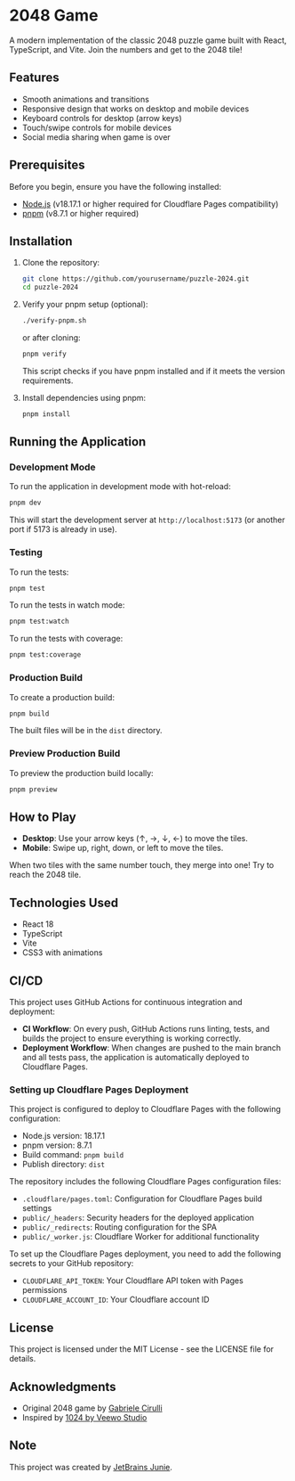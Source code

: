 # 2048 Game

A modern implementation of the classic 2048 puzzle game built with React, TypeScript, and Vite.
Join the numbers and get to the 2048 tile!


## Features

- Smooth animations and transitions
- Responsive design that works on desktop and mobile devices
- Keyboard controls for desktop (arrow keys)
- Touch/swipe controls for mobile devices
- Social media sharing when game is over

## Prerequisites

Before you begin, ensure you have the following installed:
- [Node.js](https://nodejs.org/) (v18.17.1 or higher required for Cloudflare Pages compatibility)
- [pnpm](https://pnpm.io/) (v8.7.1 or higher required)

## Installation

1. Clone the repository:
   ```bash
   git clone https://github.com/yourusername/puzzle-2024.git
   cd puzzle-2024
   ```

2. Verify your pnpm setup (optional):
   ```bash
   ./verify-pnpm.sh
   ```
   or after cloning:
   ```bash
   pnpm verify
   ```
   This script checks if you have pnpm installed and if it meets the version requirements.

3. Install dependencies using pnpm:
   ```bash
   pnpm install
   ```

## Running the Application

### Development Mode

To run the application in development mode with hot-reload:

```bash
pnpm dev
```

This will start the development server at `http://localhost:5173` (or another port if 5173 is already in use).

### Testing

To run the tests:

```bash
pnpm test
```

To run the tests in watch mode:

```bash
pnpm test:watch
```

To run the tests with coverage:

```bash
pnpm test:coverage
```

### Production Build

To create a production build:

```bash
pnpm build
```

The built files will be in the `dist` directory.

### Preview Production Build

To preview the production build locally:

```bash
pnpm preview
```

## How to Play

- **Desktop**: Use your arrow keys (↑, →, ↓, ←) to move the tiles.
- **Mobile**: Swipe up, right, down, or left to move the tiles.

When two tiles with the same number touch, they merge into one! Try to reach the 2048 tile.

## Technologies Used

- React 18
- TypeScript
- Vite
- CSS3 with animations

## CI/CD

This project uses GitHub Actions for continuous integration and deployment:

- **CI Workflow**: On every push, GitHub Actions runs linting, tests, and builds the project to ensure everything is working correctly.
- **Deployment Workflow**: When changes are pushed to the main branch and all tests pass, the application is automatically deployed to Cloudflare Pages.

### Setting up Cloudflare Pages Deployment

This project is configured to deploy to Cloudflare Pages with the following configuration:

- Node.js version: 18.17.1
- pnpm version: 8.7.1
- Build command: `pnpm build`
- Publish directory: `dist`

The repository includes the following Cloudflare Pages configuration files:
- `.cloudflare/pages.toml`: Configuration for Cloudflare Pages build settings
- `public/_headers`: Security headers for the deployed application
- `public/_redirects`: Routing configuration for the SPA
- `public/_worker.js`: Cloudflare Worker for additional functionality

To set up the Cloudflare Pages deployment, you need to add the following secrets to your GitHub repository:

- `CLOUDFLARE_API_TOKEN`: Your Cloudflare API token with Pages permissions
- `CLOUDFLARE_ACCOUNT_ID`: Your Cloudflare account ID

## License

This project is licensed under the MIT License - see the LICENSE file for details.

## Acknowledgments

- Original 2048 game by [Gabriele Cirulli](https://github.com/gabrielecirulli/2048)
- Inspired by [1024 by Veewo Studio](https://itunes.apple.com/us/app/1024!/id823499224)

## Note

This project was created by [JetBrains Junie](https://www.jetbrains.com/junie/).
